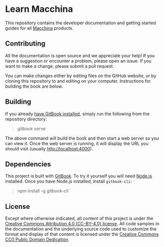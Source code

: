 Learn Macchina
==============

This repository contains the developer documentation and getting started guides for all [Macchina](https://www.macchina.cc/) products.

Contributing
------------

All the documentation is open source and we appreciate your help!  If you have a suggestion or encounter a problem, please open an issue.  If you want to make a change, please submit a pull request.

You can make changes either by editing files on the GitHub website, or by cloning this repository to and editing on your computer.  Instructions for building the book are below.

Building
--------

If you already [have GitBook installed](#dependencies), simply run the following from the repository directory:

> gitbook serve

The above command will build the book and then start a web server so you can view it.  Once the web server is running, it will display the URL you should visit (usually <http://localhost:4000>).

Dependencies
------------

This project is built with [GitBook](https://github.com/GitbookIO/gitbook-cli).  To try it yourself you will need [Node.js](https://nodejs.org/en/) installed.  Once you have Node.js installed, install `gitbook-cli`:

> npm install -g gitbook-cli`

License
-------

Except where otherwise indicated, all content of this project is under the [Creative Commons Attribution 4.0 (CC-BY-4.0) license](https://creativecommons.org/licenses/by/4.0/).
All code samples in the documentation and the underlying source code used to customize the format and display of that content is licensed under the [Creative Commons CC0 Public Domain Dedication](http://creativecommons.org/publicdomain/zero/1.0/).